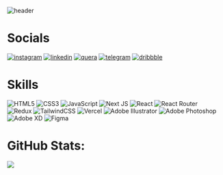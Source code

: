 ![header](https://user-images.githubusercontent.com/79592676/236402790-322a10f6-5d0b-4068-aef5-477aa160d7a1.jpg)

# Socials
[![instagram](https://user-images.githubusercontent.com/79592676/236402037-92bf4d58-e443-4658-8103-d79cfe9735b7.svg)](https://instagram.com/erfan.igh)
[![linkedin](https://user-images.githubusercontent.com/79592676/236402044-340c853a-170f-4687-aa14-6400517195f7.svg)](https://linkedin.com/in/erfan-gharib-40b80b207) 
[![quera](https://user-images.githubusercontent.com/79592676/236402046-179c9253-1ef7-47e4-a50d-0677599ad758.svg)](https://quera.org/profile/bwyvwf) 
[![telegram](https://user-images.githubusercontent.com/79592676/236402050-4d7bb2f8-ba00-42a1-b13b-8d0bfbb15e6d.svg)](https://t.me/ERFAN_Web_Dev)
[![dribbble](https://github.com/erfanGharib/erfanGharib/assets/79592676/97be3232-ed8c-4b22-8547-85b9f213b22b)](https://dribbble.com/erfangharib5)


# Skills
![HTML5](https://img.shields.io/badge/html5-%23E34F26.svg?style=for-the-badge&logo=html5&logoColor=white) ![CSS3](https://img.shields.io/badge/css3-%231572B6.svg?style=for-the-badge&logo=css3&logoColor=white) ![JavaScript](https://img.shields.io/badge/javascript-%23323330.svg?style=for-the-badge&logo=javascript&logoColor=%23F7DF1E) ![Next JS](https://img.shields.io/badge/Next-black?style=for-the-badge&logo=next.js&logoColor=white) ![React](https://img.shields.io/badge/react-%2320232a.svg?style=for-the-badge&logo=react&logoColor=%2361DAFB) ![React Router](https://img.shields.io/badge/React_Router-CA4245?style=for-the-badge&logo=react-router&logoColor=white) ![Redux](https://img.shields.io/badge/redux-%23593d88.svg?style=for-the-badge&logo=redux&logoColor=white) ![TailwindCSS](https://img.shields.io/badge/tailwindcss-%2338B2AC.svg?style=for-the-badge&logo=tailwind-css&logoColor=white) ![Vercel](https://img.shields.io/badge/vercel-%23000000.svg?style=for-the-badge&logo=vercel&logoColor=white) ![Adobe Illustrator](https://img.shields.io/badge/adobeillustrator-%23FF9A00.svg?style=for-the-badge&logo=adobeillustrator&logoColor=white) ![Adobe Photoshop](https://img.shields.io/badge/adobephotoshop-%2331A8FF.svg?style=for-the-badge&logo=adobephotoshop&logoColor=white) ![Adobe XD](https://img.shields.io/badge/Adobe%20XD-470137?style=for-the-badge&logo=Adobe%20XD&logoColor=#FF61F6) 	![Figma](https://img.shields.io/badge/figma-%23F24E1E.svg?style=for-the-badge&logo=figma&logoColor=white) 

# GitHub Stats:
![](https://github-readme-stats.vercel.app/api?username=erfanGharib&theme=dark&hide_border=true&include_all_commits=false&count_private=false)<br/>
